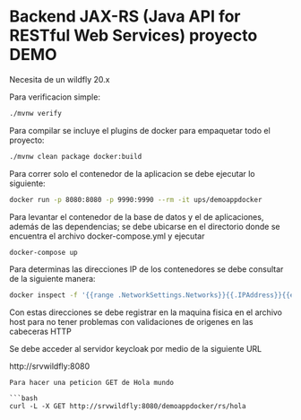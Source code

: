 # Backend JAX-RS (Java API for RESTful Web Services) proyecto DEMO

Necesita de un wildfly 20.x 

Para verificacion simple:

```bash
./mvnw verify
```

Para compilar se incluye el plugins de docker para empaquetar todo el proyecto:

```bash
./mvnw clean package docker:build
```

Para correr solo el contenedor de la aplicacion se debe ejecutar lo siguiente:

```bash
docker run -p 8080:8080 -p 9990:9990 --rm -it ups/demoappdocker
```

Para levantar el contenedor de la base de datos y el de aplicaciones, además de las dependencias; se debe ubicarse en el directorio donde se encuentra el archivo docker-compose.yml y ejecutar

```bash
docker-compose up
```

Para determinas las direcciones IP de los contenedores se debe consultar de la siguiente manera:

```bash
docker inspect -f '{{range .NetworkSettings.Networks}}{{.IPAddress}}{{end}}' srvwildfly
```

Con estas direcciones se debe registrar en la maquina fisica en el archivo host para no tener problemas con validaciones de origenes en las cabeceras HTTP

Se debe acceder al servidor keycloak por medio de la siguiente URL

http://srvwildfly:8080


```
Para hacer una peticion GET de Hola mundo

```bash
curl -L -X GET http://srvwildfly:8080/demoappdocker/rs/hola
```
